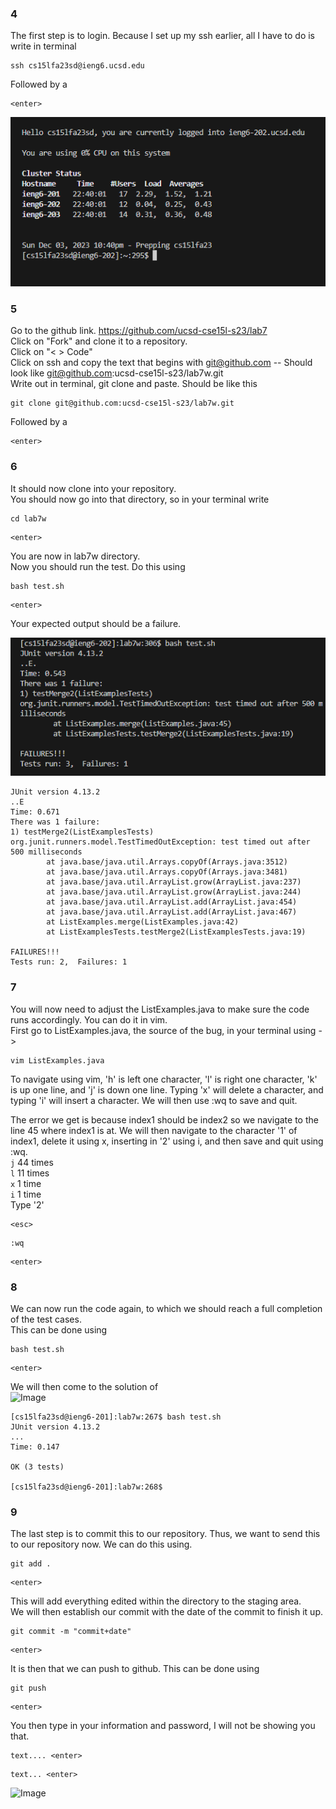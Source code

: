 ### 4
The first step is to login. Because I set up my ssh earlier, all I have to do is write in terminal  

```
ssh cs15lfa23sd@ieng6.ucsd.edu
```
Followed by a 

```
<enter>
```

![Image](step4.PNG)  

### 5
Go to the github link. https://github.com/ucsd-cse15l-s23/lab7  
Click on "Fork" and clone it to a repository.  
Click on "< > Code"  
Click on ssh and copy the text that begins with git@github.com -- Should look like git@github.com:ucsd-cse15l-s23/lab7w.git  
Write out in terminal, git clone and paste. Should be like this  

```
git clone git@github.com:ucsd-cse15l-s23/lab7w.git
```

Followed by a

```
<enter>
```  

### 6
It should now clone into your repository.  
You should now go into that directory, so in your terminal write  

```
cd lab7w
```

```
<enter>
```

You are now in lab7w directory.  
Now you should run the test. Do this using  
        
```
bash test.sh
```

```
<enter>
```  

Your expected output should be a failure.  

![Image](Step6.PNG)  

```
JUnit version 4.13.2
..E
Time: 0.671
There was 1 failure:
1) testMerge2(ListExamplesTests)
org.junit.runners.model.TestTimedOutException: test timed out after 500 milliseconds
        at java.base/java.util.Arrays.copyOf(Arrays.java:3512)
        at java.base/java.util.Arrays.copyOf(Arrays.java:3481)
        at java.base/java.util.ArrayList.grow(ArrayList.java:237)
        at java.base/java.util.ArrayList.grow(ArrayList.java:244)
        at java.base/java.util.ArrayList.add(ArrayList.java:454)
        at java.base/java.util.ArrayList.add(ArrayList.java:467)
        at ListExamples.merge(ListExamples.java:42)
        at ListExamplesTests.testMerge2(ListExamplesTests.java:19)

FAILURES!!!
Tests run: 2,  Failures: 1
```

### 7
You will now need to adjust the ListExamples.java to make sure the code runs accordingly. You can do it in vim.  
First go to ListExamples.java, the source of the bug, in your terminal using ->  

```
vim ListExamples.java
```

To navigate using vim, 'h' is left one character, 'l' is right one character, 'k' is up one line, and 'j' is down one line. Typing 'x' will delete a character, and typing 'i' will insert a character. We will then use :wq to 
save and quit.  

The error we get is because index1 should be index2 so we navigate to the line 45 where index1 is at. We will then navigate to the character '1' of index1, delete it using x, inserting in '2' using i, and 
then save and quit using :wq.  
``` j ``` 44 times  
``` l ``` 11 times  
``` x ``` 1 time  
``` i ``` 1 time  
Type '2'  

```
<esc>
```

```
:wq
```

```
<enter>
```

### 8 
We can now run the code again, to which we should reach a full completion of the test cases.  
This can be done using
```
bash test.sh
```

```
<enter>
```

We will then come to the solution of  
![Image](Step8.PNG)  

```
[cs15lfa23sd@ieng6-201]:lab7w:267$ bash test.sh
JUnit version 4.13.2
...
Time: 0.147

OK (3 tests)

[cs15lfa23sd@ieng6-201]:lab7w:268$
```

### 9
The last step is to commit this to our repository. Thus, we want to send this to our repository now. We can do this using.

```
git add .
```

``` 
<enter>
```

This will add everything edited within the directory to the staging area.  
We will then establish our commit with the date of the commit to finish it up.

```
git commit -m "commit+date" 
```

```
<enter>
```

It is then that we can push to github. This can be done using 

```
git push 
```

```
<enter>
 ```

You then type in your information and password, I will not be showing you that.  
```
text.... <enter> 
```

``` 
text... <enter>
 ```

![Image](step9.PNG)

